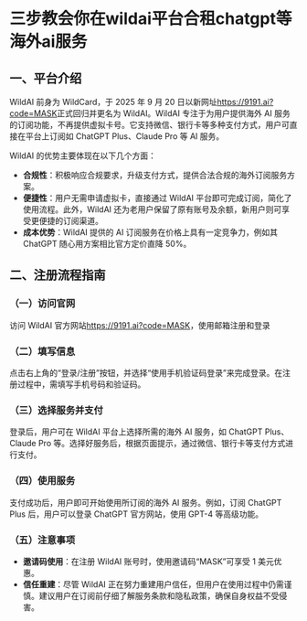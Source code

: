 # 三步教会你在wildai平台合租chatgpt等海外ai服务

## 一、平台介绍
WildAI 前身为 WildCard，于 2025 年 9 月 20 日以新网址<https://9191.ai?code=MASK>正式回归并更名为 WildAI。WildAI 专注于为用户提供海外 AI 服务的订阅功能，不再提供虚拟卡号。它支持微信、银行卡等多种支付方式，用户可直接在平台上订阅如 ChatGPT Plus、Claude Pro 等 AI 服务。

WildAI 的优势主要体现在以下几个方面：
- **合规性**：积极响应合规要求，升级支付方式，提供合法合规的海外订阅服务方案。
- **便捷性**：用户无需申请虚拟卡，直接通过 WildAI 平台即可完成订阅，简化了使用流程。此外，WildAI 还为老用户保留了原有账号及余额，新用户则可享受更便捷的订阅渠道。
- **成本优势**：WildAI 提供的 AI 订阅服务在价格上具有一定竞争力，例如其 ChatGPT 随心用方案相比官方定价直降 50%。

## 二、注册流程指南
### （一）访问官网
访问 WildAI 官方网站<https://9191.ai?code=MASK>，使用邮箱注册和登录

### （二）填写信息
点击右上角的“登录/注册”按钮，并选择“使用手机验证码登录”来完成登录。在注册过程中，需填写手机号码和验证码。

### （三）选择服务并支付
登录后，用户可在 WildAI 平台上选择所需的海外 AI 服务，如 ChatGPT Plus、Claude Pro 等。选择好服务后，根据页面提示，通过微信、银行卡等支付方式进行支付。

### （四）使用服务
支付成功后，用户即可开始使用所订阅的海外 AI 服务。例如，订阅 ChatGPT Plus 后，用户可以登录 ChatGPT 官方网站，使用 GPT-4 等高级功能。

### （五）注意事项
- **邀请码使用**：在注册 WildAI 账号时，使用邀请码“MASK”可享受 1 美元优惠。
- **信任重建**：尽管 WildAI 正在努力重建用户信任，但用户在使用过程中仍需谨慎。建议用户在订阅前仔细了解服务条款和隐私政策，确保自身权益不受侵害。
